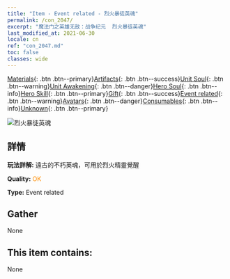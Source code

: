 ```yaml
---
title: "Item - Event related - 烈火暴徒英魂"
permalink: /con_2047/
excerpt: "魔法门之英雄无敌：战争纪元  烈火暴徒英魂"
last_modified_at: 2021-06-30
locale: cn
ref: "con_2047.md"
toc: false
classes: wide
---
```

 [Materials](/ItemsCN/){: .btn .btn--primary}[Artifacts](/ItemsCN/Artifacts/){: .btn .btn--success}[Unit Soul](/ItemsCN/UnitSoul/){: .btn .btn--warning}[Unit Awakening](/ItemsCN/UnitAwakening/){: .btn .btn--danger}[Hero Soul](/ItemsCN/HeroSoul/){: .btn .btn--info}[Hero Skill](/ItemsCN/HeroSkill/){: .btn .btn--primary}[Gift](/ItemsCN/Gift/){: .btn .btn--success}[Event related](/ItemsCN/Events/){: .btn .btn--warning}[Avatars](/ItemsCN/Avatars/){: .btn .btn--danger}[Consumables](/ItemsCN/Consumables/){: .btn .btn--info}[Unknown](/ItemsCN/Unknown/){: .btn .btn--primary}

 ![烈火暴徒英魂](/images/t/juexing_506.png)

## 詳情
 **玩法詳解:** 遠古的不朽英魂，可用於烈火精靈覺醒

 **Quality:** <span style="color: #FF8C00">OK</span>

 **Type:** Event related

## Gather

  None

## This item contains:

  None

